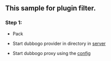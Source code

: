 ## This sample for plugin filter.

### Step 1:

- Pack

- Start dubbogo provider in directory in [server](../dubbogo/http/server)
- Start dubbogo proxy using the [config](config/api_config.yaml)
